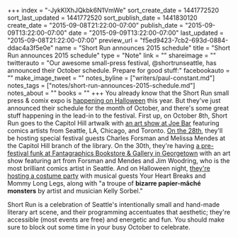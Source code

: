 +++
index = "-JykKlXhJQkbk6N1VmWe"
sort_create_date = 1441772520
sort_last_updated = 1441772520
sort_publish_date = 1441830120
create_date = "2015-09-08T21:22:00-07:00"
publish_date = "2015-09-09T13:22:00-07:00"
date = "2015-09-09T13:22:00-07:00"
last_updated = "2015-09-08T21:22:00-07:00"
preview_url = "f5ed9423-7cb2-693d-0884-ddac4a3f5e0e"
name = "Short Run announces 2015 schedule"
title = "Short Run announces 2015 schedule"
type = "Note"
link = ""
shareimage = ""
twitterauto = "Our awesome small-press festival, @shortrunseattle, has announced their October schedule. Prepare for good stuff:"
facebookauto = ""
make_image_tweet = ""
notes_byline = ["writers/paul-constant.md"]
notes_tags = ["notes/short-run-announces-2015-schedule.md"]
notes_about = ""
books = ""
+++
You already know that the Short Run small press & comix expo is [happening on Halloween](https://www.facebook.com/events/514625295380757/) this year. But they've just announced their schedule for the month of October, and there's some great stuff happening in the lead-in to the festival. First up, on October 8th, Short Run goes to the Capitol Hill artwalk with [an art show at Joe Bar](https://www.facebook.com/events/874259452654996/) featuring comics artists from Seattle, LA, Chicago, and Toronto. [On the 28th](https://www.facebook.com/events/787266681382495/), they'll be hosting special festival guests Charles Forsman and Melissa Mendes at the Capitol Hill branch of the library. On the 30th, they're having [a pre-festival funk at Fantagraphics Bookstore & Gallery in Georgetown](https://www.facebook.com/events/122990034717614/) with an art show featuring art from Forsman and Mendes and Jim Woodring, who is the most brilliant comics artist in Seattle. And on Halloween night, [they're hosting a costume party](https://www.facebook.com/events/1656217527988606/) with musical guests Your Heart Breaks and Mommy Long Legs, along with "a troupe of **bizarre papier-mâché monsters** by artist and musician Kelly Sorbel." 

Short Run is a celebration of Seattle's intentionally small and hand-made literary art scene, and their programming accentuates that aesthetic; they're accessible (most events are free) and energetic and fun. You should make sure to block out some time in your busy October to celebrate.
